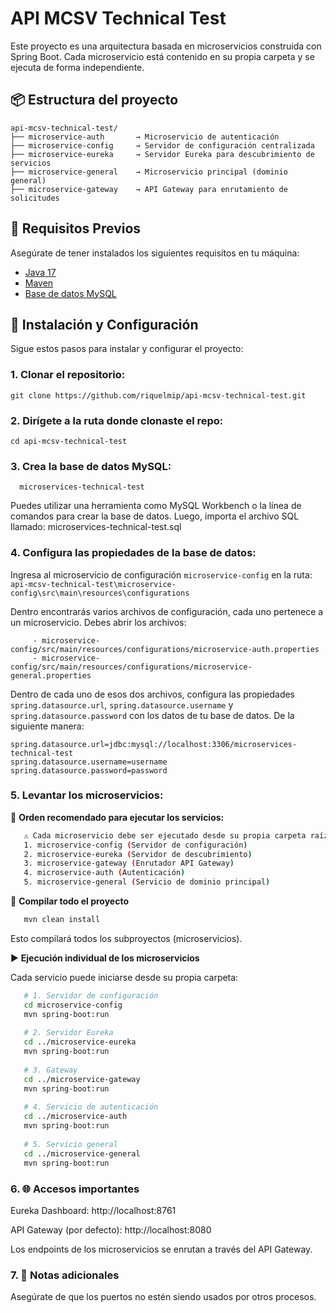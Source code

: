 # API MCSV Technical Test

Este proyecto es una arquitectura basada en microservicios construida con Spring Boot. Cada microservicio está contenido
en su propia carpeta y se ejecuta de forma independiente.

## 📦 Estructura del proyecto

```
api-mcsv-technical-test/
├── microservice-auth       → Microservicio de autenticación
├── microservice-config     → Servidor de configuración centralizada
├── microservice-eureka     → Servidor Eureka para descubrimiento de servicios
├── microservice-general    → Microservicio principal (dominio general)
├── microservice-gateway    → API Gateway para enrutamiento de solicitudes
```

## 🔧 Requisitos Previos

Asegúrate de tener instalados los siguientes requisitos en tu máquina:

- [Java 17](https://www.oracle.com/java/technologies/javase-jdk17-downloads.html)
- [Maven](https://maven.apache.org/download.cgi)
- [Base de datos MySQL](https://www.mysql.com/downloads/)

## 🚀 Instalación y Configuración

Sigue estos pasos para instalar y configurar el proyecto:

### 1. **Clonar el repositorio:**

    git clone https://github.com/riquelmip/api-mcsv-technical-test.git

### 2. **Dirígete a la ruta donde clonaste el repo:**

    cd api-mcsv-technical-test

### 3. **Crea la base de datos MySQL:**

      microservices-technical-test 

Puedes utilizar una herramienta como MySQL Workbench o la línea de comandos para crear la base de datos.
Luego, importa el archivo SQL llamado: microservices-technical-test.sql

### 4. **Configura las propiedades de la base de datos:**

Ingresa al microservicio de configuración `microservice-config` en la ruta:
`api-mcsv-technical-test\microservice-config\src\main\resources\configurations`

Dentro encontrarás varios archivos de configuración, cada uno pertenece a un microservicio. Debes abrir los archivos:

         - microservice-config/src/main/resources/configurations/microservice-auth.properties
         - microservice-config/src/main/resources/configurations/microservice-general.properties

Dentro de cada uno de esos dos archivos, configura las propiedades `spring.datasource.url`, `spring.datasource.username`
y `spring.datasource.password` con los datos de tu base de datos. De la siguiente manera:
```properties
spring.datasource.url=jdbc:mysql://localhost:3306/microservices-technical-test
spring.datasource.username=username
spring.datasource.password=password
```
### 5. **Levantar los microservicios:**

🔁 **Orden recomendado para ejecutar los servicios:**
```bash
   ⚠️ Cada microservicio debe ser ejecutado desde su propia carpeta raíz.
   1. microservice-config (Servidor de configuración)
   2. microservice-eureka (Servidor de descubrimiento)
   3. microservice-gateway (Enrutador API Gateway)
   4. microservice-auth (Autenticación)
   5. microservice-general (Servicio de dominio principal)
```
📌 **Compilar todo el proyecto**
```bash
   mvn clean install
```
Esto compilará todos los subproyectos (microservicios).

▶️ **Ejecución individual de los microservicios**

Cada servicio puede iniciarse desde su propia carpeta:
```bash
   # 1. Servidor de configuración
   cd microservice-config
   mvn spring-boot:run
   
   # 2. Servidor Eureka
   cd ../microservice-eureka
   mvn spring-boot:run
   
   # 3. Gateway
   cd ../microservice-gateway
   mvn spring-boot:run
   
   # 4. Servicio de autenticación
   cd ../microservice-auth
   mvn spring-boot:run
   
   # 5. Servicio general
   cd ../microservice-general
   mvn spring-boot:run
```
### 6. 🌐 Accesos importantes
Eureka Dashboard: http://localhost:8761

API Gateway (por defecto): http://localhost:8080

Los endpoints de los microservicios se enrutan a través del API Gateway.

### 7. 📩 Notas adicionales
Asegúrate de que los puertos no estén siendo usados por otros procesos.